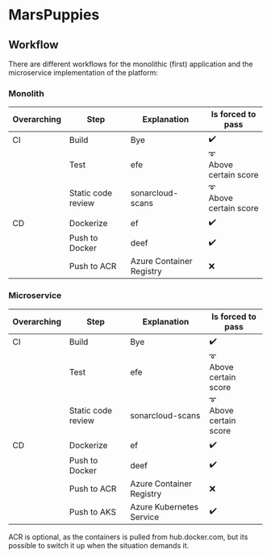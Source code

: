 # MarsPuppies

## Workflow
There are different workflows for the monolithic (first) application and the microservice implementation of the platform:
### Monolith

| Overarching |Step     |Explanation     |Is forced to pass     |
|----------------|---------------|--------------|--|
|CI| Build| Bye|:heavy_check_mark:|
||Test| efe |:curly_loop: <br /> Above certain score|
||Static code review|sonarcloud-scans|:curly_loop: <br /> Above certain score|
|CD| Dockerize | ef|:heavy_check_mark:|
|| Push to Docker| deef|:heavy_check_mark:|
||Push to ACR| Azure Container Registry|:x:|


### Microservice
| Overarching |Step     |Explanation     |Is forced to pass     |
|----------------|---------------|--------------|--|
|CI| Build| Bye|:heavy_check_mark:|
||Test| efe |:curly_loop: <br /> Above certain score|
||Static code review|sonarcloud-scans|:curly_loop: <br /> Above certain score|
|CD| Dockerize | ef|:heavy_check_mark:|
|| Push to Docker| deef|:heavy_check_mark:|
||Push to ACR| Azure Container Registry|:x:|
||Push to AKS | Azure Kubernetes Service|:heavy_check_mark:|

ACR is optional, as the containers is pulled from hub.docker.com, but its possible to switch it up when the situation demands it.


